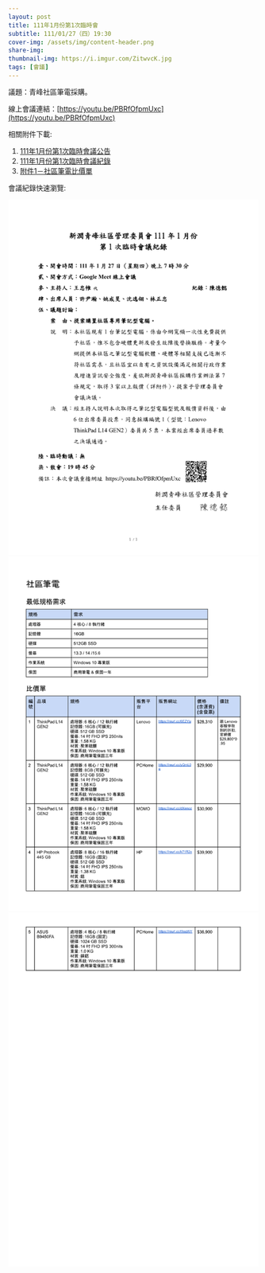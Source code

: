 ```yaml
---
layout: post
title: 111年1月份第1次臨時會
subtitle: 111/01/27（四）19:30
cover-img: /assets/img/content-header.png
share-img: 
thumbnail-img: https://i.imgur.com/ZitwvcK.jpg
tags: [會議]
---
```


議題：青峰社區筆電採購。

線上會議連結：[https://youtu.be/PBRfOfpmUxc](https://youtu.be/PBRfOfpmUxc)

相關附件下載:

1. [111年1月份第1次臨時會議公告](../assets/post/20220127/111年1月份第1次臨時會議公告.pdf)
2. [111年1月份第1次臨時會議紀錄](../assets/post/20220127/111年1月份第1次臨時會議紀錄.pdf)
3. [附件1－社區筆電比價單](../assets/post/20220127/附件1－社區筆電比價單.pdf)

會議紀錄快速瀏覽:

![](../assets/post/20220127/meeting-minutes-01.png)
![](../assets/post/20220127/meeting-minutes-02.png)
![](../assets/post/20220127/meeting-minutes-03.png)